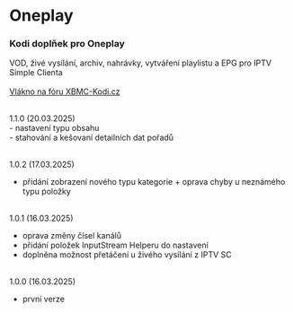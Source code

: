 <h1>Oneplay</h1>
<p>
<h3>Kodi doplňek pro Oneplay</h3>
<p>
VOD, živé vysílání, archiv, nahrávky, vytváření playlistu a EPG pro IPTV Simple Clienta<br><br>
<a href="https://www.xbmc-kodi.cz/prispevek-oneplay">Vlákno na fóru XBMC-Kodi.cz</a><br><br>
</p>
<p>
1.1.0 (20.03.2025)<br>
- nastavení typu obsahu<br>
- stahování a kešovaní detailních dat pořadů<br><br>

1.0.2 (17.03.2025)<br>
- přidání zobrazení nového typu kategorie + oprava chyby u neznámého typu položky<br><br>

1.0.1 (16.03.2025)<br>
- oprava změny čísel kanálů<br>
- přidání položek InputStream Helperu do nastavení<br>
- doplněna možnost přetáčení u živého vysílání z IPTV SC<br><br>

1.0.0 (16.03.2025)<br>
- první verze<br><br>
</p>
